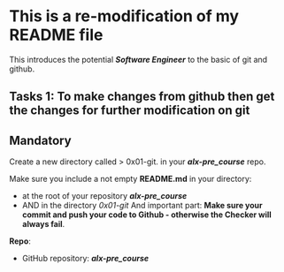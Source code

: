 # This is a re-modification of my README file

This introduces the potential ***Software Engineer*** to the basic of git and github.

## Tasks 1: To make changes from github then get the changes for further modification on git


## Mandatory
Create a new directory called > 0x01-git. in your ***alx-pre_course*** repo.

Make sure you include a not empty **README.md** in your directory:

- at the root of your repository ***alx-pre_course***
- AND in the directory *0x01-git*
And important part: **Make sure your commit and push your code to Github - otherwise the Checker will always fail**.

**Repo**:

- GitHub repository: ***alx-pre_course***
